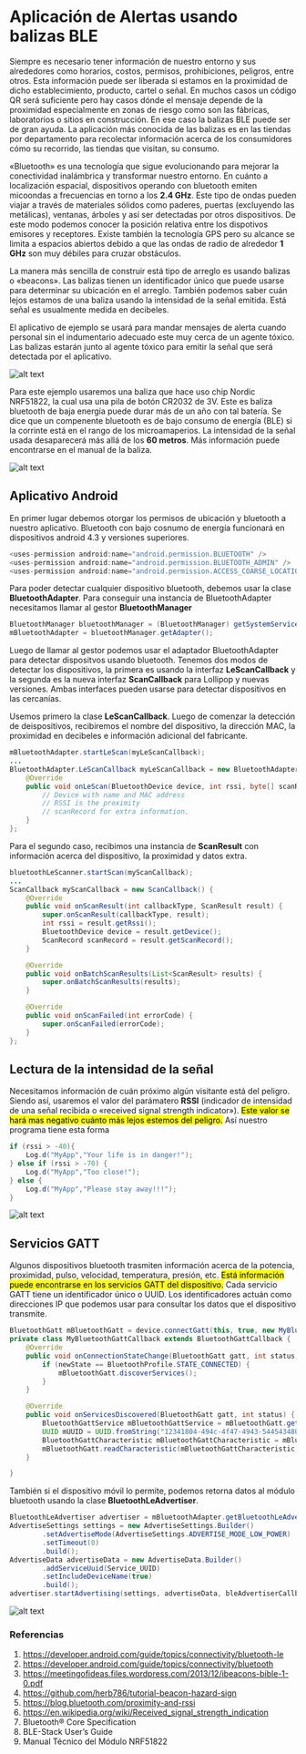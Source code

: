 # Aplicación de Alertas usando balizas BLE  

Siempre es necesario tener información de nuestro entorno y sus alrededores como horarios, costos, permisos, prohibiciones, peligros, entre otros. Esta información puede ser liberada si estamos en la proximidad de dicho establecimiento, producto, cartel o señal. En muchos casos un código QR será suficiente pero hay casos dónde el mensaje depende de la proximidad especialmente en zonas de riesgo como son las fábricas, laboratorios o sitios en construcción. En ese caso la balizas BLE puede ser de gran ayuda. La aplicación más conocida de las balizas es en las tiendas por departamento para recolectar información acerca de los consumidores cómo su recorrido, las tiendas que visitan, su consumo.

«Bluetooth» es una tecnología que sigue evolucionando para mejorar la conectividad inalámbrica y transformar nuestro entorno. En cuánto a localización espacial, dispositivos operando con bluetooth emiten micoondas a frecuencias en torno a los **2.4 GHz**. Este tipo de ondas pueden viajar a través de materiales sólidos como paderes, puertas (excluyendo las metálicas), ventanas, árboles y así ser detectadas por otros dispositivos. De este modo podemos conocer la posición relativa entre los dispotivos emisores y receptores. Existe también la tecnología GPS pero su alcance se limita a espacios abiertos debido a que las ondas de radio de alrededor **1 GHz** son muy débiles para cruzar obstáculos.

La manera más sencilla de construir está tipo de arreglo es usando balizas o «beacons». Las balizas tienen un identificador único que puede usarse para determinar su ubicación en el arreglo. También podemos saber cuán lejos estamos de una baliza usando la intensidad de la señal emitida. Está señal es usualmente medida en decibeles.

El aplicativo de ejemplo se usará para mandar mensajes de alerta cuando personal sin el indumentario adecuado este muy cerca de un agente tóxico. Las balizas estarán junto al agente tóxico para emitir la señal que será detectada por el aplicativo.

![alt text](https://s3-us-west-2.amazonaws.com/py4hacaller/ble-hazard01.jpg)

Para este ejemplo usaremos una baliza que hace uso chip Nordic NRF51822, la cual usa una pila de botón CR2032 de 3V. Este es baliza bluetooth de baja energía puede durar más de un año con tal batería. Se dice que un compenente bluetooth es de bajo consumo de energía (BLE) si la corrinte está en el rango de los microamaperios. La intensidad de la señal usada desaparecerá más allá de los **60 metros**. Más información puede encontrarse en el manual de la baliza.

![alt text](https://s3-us-west-2.amazonaws.com/py4hacaller/ble-beacon.jpg)

## Aplicativo Android
En primer lugar debemos otorgar los permisos de ubicación y bluetooth a nuestro aplicativo. Bluetooth con bajo cosnumo de energía funcionará en dispositivos android 4.3 y versiones superiores.
```java
<uses-permission android:name="android.permission.BLUETOOTH" />
<uses-permission android:name="android.permission.BLUETOOTH_ADMIN" />
<uses-permission android:name="android.permission.ACCESS_COARSE_LOCATION" />
```
Para poder detectar cualquier dispositivo bluetooth, debemos usar la clase **BluetoothAdapter**. Para conseguir una instancia de BluetoothAdapter necesitamos llamar al gestor **BluetoothManager**

```java
BluetoothManager bluetoothManager = (BluetoothManager) getSystemService(Context.BLUETOOTH_SERVICE);
mBluetoothAdapter = bluetoothManager.getAdapter();
```
Luego de llamar al gestor podemos usar el adaptador BluetoothAdapter para detectar dispositvos usando bluetooth. Tenemos dos modos de detectar los dispositivos, la primera es usando la interfaz **LeScanCallback** y la segunda es la nueva interfaz **ScanCallback** para Lollipop y nuevas versiones. Ambas interfaces pueden usarse para detectar dispositivos en las cercanías.

Usemos primero la clase **LeScanCallback**. Luego de comenzar la detección de deispositivos, recibiremos el nombre del dispositivo, la dirección MAC, la proximidad en decibeles e información adicional del fabricante.

```java
mBluetoothAdapter.startLeScan(myLeScanCallback);
...
BluetoothAdapter.LeScanCallback myLeScanCallback = new BluetoothAdapter.LeScanCallback() {
    @Override
    public void onLeScan(BluetoothDevice device, int rssi, byte[] scanRecord) {
        // Device with name and MAC address
        // RSSI is the proximity
        // scanRecord for extra information.
    }
};
```
Para el segundo caso, recibimos una instancia de **ScanResult** con información acerca del dispositivo, la proximidad y datos extra.

```java
bluetoothLeScanner.startScan(myScanCallback);
...
ScanCallback myScanCallback = new ScanCallback() {
    @Override
    public void onScanResult(int callbackType, ScanResult result) {
        super.onScanResult(callbackType, result);
        int rssi = result.getRssi();
        BluetoothDevice device = result.getDevice();
        ScanRecord scanRecord = result.getScanRecord();
    }

    @Override
    public void onBatchScanResults(List<ScanResult> results) {
        super.onBatchScanResults(results);
    }

    @Override
    public void onScanFailed(int errorCode) {
        super.onScanFailed(errorCode);
    }
};
```
## Lectura de la intensidad de la señal
Necesitamos información de cuán próximo algún visitante está del peligro. Siendo así, usaremos el valor del parámatero **RSSI** (indicador de intensidad de una señal recibida o «received signal strength indicator»). <mark>Este valor se hará mas negativo cuánto más lejos estemos del peligro.</mark> Así nuestro programa tiene esta forma

```java
if (rssi > -40){
    Log.d("MyApp","Your life is in danger!");
} else if (rssi > -70) {
    Log.d("MyApp","Too close!");
} else {
    Log.d("MyApp","Please stay away!!!");
}
```

![alt text](https://s3-us-west-2.amazonaws.com/py4hacaller/ble-hazard02.jpg)

## Servicios GATT
Algunos dispositivos bluetooth trasmiten información acerca de la potencia, proximidad, pulso, velocidad, temperatura, presión, etc. <mark>Está información puede encontrarse en los servicios GATT del dispositivo.</mark> Cada servicio GATT tiene un identificador único o UUID. Los identificadores actuán como direcciones IP que podemos usar para consultar los datos que el dispositivo transmite.

```java
BluetoothGatt mBluetoothGatt = device.connectGatt(this, true, new MyBluetoothGattCallback());
private class MyBluetoothGattCallback extends BluetoothGattCallback {
    @Override
    public void onConnectionStateChange(BluetoothGatt gatt, int status, int newState) {
        if (newState == BluetoothProfile.STATE_CONNECTED) {
            mBluetoothGatt.discoverServices();
        }
    }

    @Override
    public void onServicesDiscovered(BluetoothGatt gatt, int status) {
        BluetoothGattService mBluetoothGattService = mBluetoothGatt.getService(mUUID);
        UUID mUUID = UUID.fromString("12341804-494c-4f47-4943-544543480000");
        BluetoothGattCharacteristic mBluetoothGattCharacteristic = mBluetoothGattService.getCharacteristic(mUUID);
        mBluetoothGatt.readCharacteristic(mBluetoothGattCharacteristic);
    }

}
```
También si el dispositivo móvil lo permite, podemos retorna datos al módulo bluetooth usando la clase **BluetoothLeAdvertiser**.

```java
BluetoothLeAdvertiser advertiser = mBluetoothAdapter.getBluetoothLeAdvertiser();
AdvertiseSettings settings = new AdvertiseSettings.Builder()
        .setAdvertiseMode(AdvertiseSettings.ADVERTISE_MODE_LOW_POWER)
        .setTimeout(0)
        .build();
AdvertiseData advertiseData = new AdvertiseData.Builder()
        .addServiceUuid(Service_UUID)
        .setIncludeDeviceName(true)
        .build();
advertiser.startAdvertising(settings, advertiseData, bleAdvertiserCallback);
```
![alt text](https://s3-us-west-2.amazonaws.com/py4hacaller/device-2018-07-21.gif)

### Referencias
1. https://developer.android.com/guide/topics/connectivity/bluetooth-le
2. https://developer.android.com/guide/topics/connectivity/bluetooth
3. https://meetingofideas.files.wordpress.com/2013/12/ibeacons-bible-1-0.pdf
4. https://github.com/herb786/tutorial-beacon-hazard-sign
5. https://blog.bluetooth.com/proximity-and-rssi
6. https://en.wikipedia.org/wiki/Received_signal_strength_indication
7. Bluetooth® Core Specification
8. BLE-Stack User’s Guide
9. Manual Técnico del Módulo NRF51822
